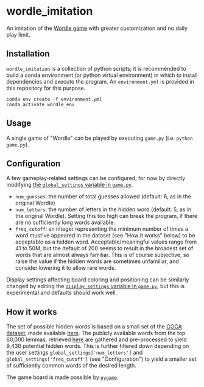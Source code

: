 # wordle_imitation

An imitation of the [Wordle game](https://www.nytimes.com/games/wordle/index.html) with greater customization and no daily play limit.

## Installation

`wordle_imitation` is a collection of python scripts; it is recommended to build a conda environment (or python virtual environment) in which to install dependencies and execute the program. An `environment.yml` is provided in this repository for this purpose.

```
conda env create -f environment.yml
conda activate wordle_env
```

## Usage

A single game of "Wordle" can be played by executing `game.py` (i.e. `python game.py`).

## Configuration

A few gameplay-related settings can be configured, for now by directly modifying [the `global_settings` variable in `game.py`](https://github.com/Nick-Eagles/wordle_imitation/blob/e734b141ac9e6f9e8a6b703b3c76895be3eee084/game.py#L15-L19).

* `num_guesses`: the number of total guesses allowed (default: 6, as in the original Wordle)
* `num_letters`: the number of letters in the hidden word (default: 5, as in the original Wordle). Setting this too high can break the program, if there are no sufficiently long words available.
* `freq_cutoff`: an integer representing the minimum number of times a word must've appeared in the dataset (see "How it works" below) to be acceptable as a hidden word. Acceptable/meaningful values range from 41 to 50M, but the default of 200 seems to result in the broadest set of words that are almost always familiar. This is of course subjective, so raise the value if the hidden words are sometimes unfamiliar, and consider lowering it to allow rare words.

Display settings affecting board coloring and positioning can be similarly changed by editing the [`display_settings` variable in `game.py`](https://github.com/Nick-Eagles/wordle_imitation/blob/e734b141ac9e6f9e8a6b703b3c76895be3eee084/game.py#L21-L34), but this is experimental and defaults should work well.

## How it works

The set of possible hidden words is based on a small set of the [COCA dataset](https://www.english-corpora.org/coca/), made available [here](https://www.wordfrequency.info/samples.asp). The publicly available words from the top 60,000 lemmas, retrieved [here](https://github.com/Nick-Eagles/wordle_imitation/blob/e734b141ac9e6f9e8a6b703b3c76895be3eee084/data/download.sh) are gathered and pre-processed to yield 9,430 potential hidden words. This is further filtered down depending on the user settings `global_settings['num_letters']` and `global_settings['freq_cutoff']`  (see "Configuration") to yield a smaller set of sufficiently common words of the desired length.

The game board is made possible by [`pygame`](https://www.pygame.org).
